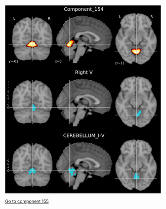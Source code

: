 ![154](preliminary/154.jpg "Component 154")

[Go to component 155](https://parietal-inria.github.io/MODL_atlas/256/155 "Component 155")
